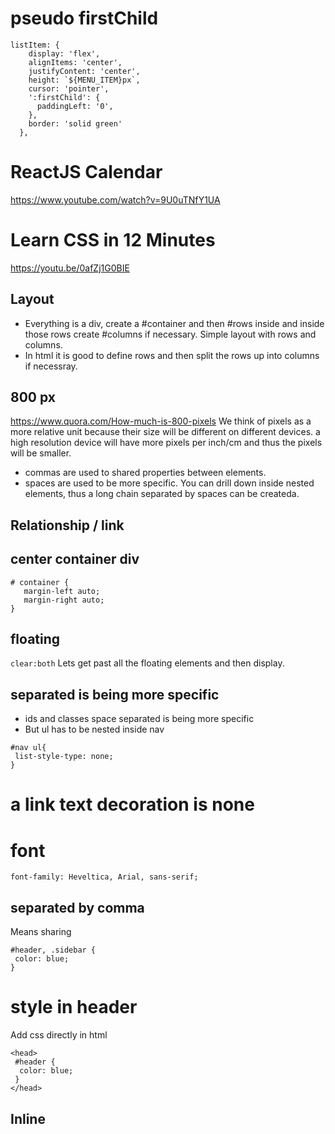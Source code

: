# pseudo firstChild
```
listItem: {
    display: 'flex',
    alignItems: 'center',
    justifyContent: 'center',
    height: `${MENU_ITEM}px`,
    cursor: 'pointer',
    ':firstChild': {
      paddingLeft: '0',
    },
    border: 'solid green'
  },
```

# ReactJS Calendar

https://www.youtube.com/watch?v=9U0uTNfY1UA

# Learn CSS in 12 Minutes
https://youtu.be/0afZj1G0BIE

## Layout
* Everything is a div, create a #container and then #rows inside and inside those rows create #columns if necessary. Simple layout with rows and columns.
* In html it is good to define rows and then split the rows up into columns if necessray. 

## 800 px
https://www.quora.com/How-much-is-800-pixels
We think of pixels as a more relative unit because their size will be different on different devices. a high resolution device will have more pixels per inch/cm and thus the pixels will be smaller.


* commas are used to shared properties between elements.
* spaces are used to be more specific. You can drill down inside nested elements, thus a long chain separated by spaces can be createda.

## Relationship / link
<link rel type href />

## center container div
```
# container {
   margin-left auto;
   margin-right auto;
}
```

## floating
``` clear:both ``` Lets get past all the floating elements and then display.

## separated is being more specific
* ids and classes space separated is being more specific
* But ul has to be nested inside nav
```
#nav ul{
 list-style-type: none;
}
```

# a link text decoration is none

# font
``` font-family: Heveltica, Arial, sans-serif; ```

## separated by comma 
Means sharing 

```
#header, .sidebar {
 color: blue;
}
```

# style in header

Add css directly in html
```
<head>
 #header {
  color: blue;
 }
</head>
```

## Inline
